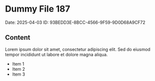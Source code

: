 # Dummy File 187

Date: 2025-04-03
ID: 93BEDD3E-8BCC-4566-9F59-9D0D68A9CF72

## Content

Lorem ipsum dolor sit amet, consectetur adipiscing elit.
Sed do eiusmod tempor incididunt ut labore et dolore magna aliqua.

* Item 1
* Item 2
* Item 3
